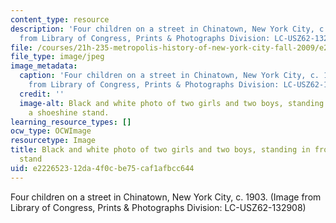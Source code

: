 ```yaml
---
content_type: resource
description: 'Four children on a street in Chinatown, New York City, c. 1903. (Image
  from Library of Congress, Prints & Photographs Division: LC-USZ62-132908)'
file: /courses/21h-235-metropolis-history-of-new-york-city-fall-2009/e222652312da4f0cbe75caf1afbcc644_21h-235f09.jpg
file_type: image/jpeg
image_metadata:
  caption: 'Four children on a street in Chinatown, New York City, c. 1903. (Image
    from Library of Congress, Prints & Photographs Division: LC-USZ62-132908)'
  credit: ''
  image-alt: Black and white photo of two girls and two boys, standing in front of
    a shoeshine stand.
learning_resource_types: []
ocw_type: OCWImage
resourcetype: Image
title: Black and white photo of two girls and two boys, standing in front of a shoeshine
  stand
uid: e2226523-12da-4f0c-be75-caf1afbcc644
---
```

Four children on a street in Chinatown, New York City, c. 1903. (Image from Library of Congress, Prints & Photographs Division: LC-USZ62-132908)

